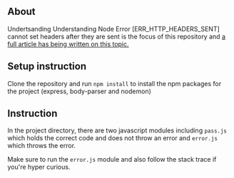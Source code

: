 ## About

Undertsanding Understanding Node Error [ERR_HTTP_HEADERS_SENT] cannot set headers after they are sent is the focus of this repository and [a full article has being written on this topic.](https://www.codementor.io/oparaprosper79/understanding-node-error-err_http_headers_sent-117mpk82z8)

## Setup instruction

Clone the repository and run `npm install` to install the npm packages for the project (express, body-parser and nodemon)

## Instruction

In the project directory, there are two javascript modules including `pass.js` which holds the correct code and does not throw an error and `error.js` which throws the error.

Make sure to run the `error.js` module and also follow the stack trace if you're hyper curious.
